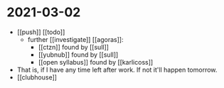 # 2021-03-02

- [[push]] [[todo]]
  - further [[investigate]] [[agoras]]:
    - [[ctzn]] found by [[sull]]
    - [[yubnub]] found by [[sull]]
    - [[open syllabus]] found by [[karlicoss]]
- That is, if I have any time left after work. If not it'll happen tomorrow.
- [[clubhouse]]

